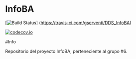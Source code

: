 # InfoBA

[![Build Status](https://travis-ci.com/gserventi/DDS_InfoBA.svg?branch=master)] 
(https://travis-ci.com/gserventi/DDS_InfoBA)

[![codecov.io](https://codecov.io/github/gserventi/DDS_InfoBA/coverage.svg?branch=master)](https://codecov.io/github/gserventi/DDS_InfoBA/coverage.svg?branch=master)

#Info

Repositorio del proyecto InfoBA, perteneciente al grupo #6.
